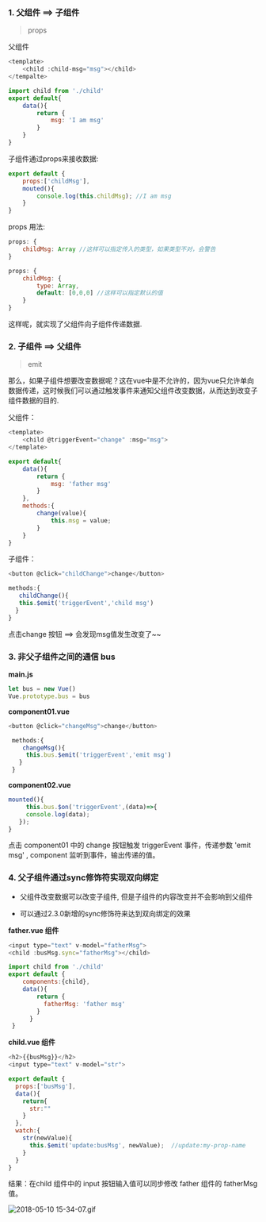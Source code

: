 ### 1. 父组件 ==&gt; 子组件

> props

父组件

```js
<template>
    <child :child-msg="msg"></child>
</tempalte>

import child from './child'
export default{
    data(){
        return {
            msg: 'I am msg'
        }
    }
}
```

子组件通过props来接收数据:

```js
export default {
    props:['childMsg'],
    mouted(){
        console.log(this.childMsg); //I am msg
    }
}
```

props 用法:

```js
props: {
    childMsg: Array //这样可以指定传入的类型，如果类型不对，会警告
}
```

```js
props: {
    childMsg: {
        type: Array,
        default: [0,0,0] //这样可以指定默认的值
    }
}
```

这样呢，就实现了父组件向子组件传递数据.

### 2. 子组件 ==&gt; 父组件

> emit

那么，如果子组件想要改变数据呢？这在vue中是不允许的，因为vue只允许单向数据传递，这时候我们可以通过触发事件来通知父组件改变数据，从而达到改变子组件数据的目的.

父组件：

```js
<template>
    <child @triggerEvent="change" :msg="msg">
</template>

export default{
    data(){
        return {
            msg: 'father msg'
        }
    },
    methods:{
        change(value){
            this.msg = value;
        }
    }
}
```

子组件：

```js
<button @click="childChange">change</button>

methods:{
   childChange(){
   this.$emit('triggerEvent','child msg')
  }
}
```

点击change 按钮 ==&gt; 会发现msg值发生改变了~~

### 3. 非父子组件之间的通信 bus

**main.js**

```js
let bus = new Vue()
Vue.prototype.bus = bus
```

**component01.vue**

```js
<button @click="changeMsg">change</button>

 methods:{
    changeMsg(){
     this.bus.$emit('triggerEvent','emit msg')
   }
 }
```

**component02.vue**

```js
mounted(){
     this.bus.$on('triggerEvent',(data)=>{
     console.log(data);
   });
}
```

点击 component01 中的 change 按钮触发 triggerEvent 事件，传递参数 'emit msg' , component 监听到事件，输出传递的值。

### 4. 父子组件通过sync修饰符实现双向绑定

* 父组件改变数据可以改变子组件, 但是子组件的内容改变并不会影响到父组件

* 可以通过2.3.0新增的sync修饰符来达到双向绑定的效果

**father.vue 组件**

```js
<input type="text" v-model="fatherMsg">
<child :busMsg.sync="fatherMsg"></child>

import child from './child'
export default {
    components:{child},
    data(){
        return {
          fatherMsg: 'father msg'
        }
      }
 }
```

**child.vue 组件**

```js
<h2>{{busMsg}}</h2>
<input type="text" v-model="str">

export default {
  props:['busMsg'],
  data(){
    return{
      str:""
    }
  },
  watch:{
    str(newValue){
      this.$emit('update:busMsg', newValue);  //update:my-prop-name
    }
  }
}
```

结果：在child 组件中的 input 按钮输入值可以同步修改 father 组件的 fatherMsg 值。

![2018-05-10 15-34-07.gif](https://upload-images.jianshu.io/upload_images/8677726-8c8db5df4a9bd0d2.gif?imageMogr2/auto-orient/strip)
